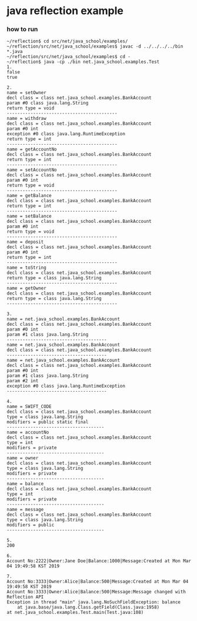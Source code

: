 # java reflection example

### how to run
	~/reflection$ cd src/net/java_school/examples/
	~/reflection/src/net/java_school/examples$ javac -d ../../../../bin *.java
	~/reflection/src/net/java_school/examples$ cd -
	~/reflection$ java -cp ./bin net.java_school.examples.Test
	1.
	false
	true
	
	2.
	name = setOwner
	decl class = class net.java_school.examples.BankAccount
	param #0 class java.lang.String
	return type = void
	------------------------------------------
	name = withdraw
	decl class = class net.java_school.examples.BankAccount
	param #0 int
	exception #0 class java.lang.RuntimeException
	return type = int
	------------------------------------------
	name = getAccountNo
	decl class = class net.java_school.examples.BankAccount
	return type = int
	------------------------------------------
	name = setAccountNo
	decl class = class net.java_school.examples.BankAccount
	param #0 int
	return type = void
	------------------------------------------
	name = getBalance
	decl class = class net.java_school.examples.BankAccount
	return type = int
	------------------------------------------
	name = setBalance
	decl class = class net.java_school.examples.BankAccount
	param #0 int
	return type = void
	------------------------------------------
	name = deposit
	decl class = class net.java_school.examples.BankAccount
	param #0 int
	return type = int
	------------------------------------------
	name = toString
	decl class = class net.java_school.examples.BankAccount
	return type = class java.lang.String
	------------------------------------------
	name = getOwner
	decl class = class net.java_school.examples.BankAccount
	return type = class java.lang.String
	------------------------------------------
	
	3.
	name = net.java_school.examples.BankAccount
	decl class = class net.java_school.examples.BankAccount
	param #0 int
	param #1 class java.lang.String
	--------------------------------------
	name = net.java_school.examples.BankAccount
	decl class = class net.java_school.examples.BankAccount
	--------------------------------------
	name = net.java_school.examples.BankAccount
	decl class = class net.java_school.examples.BankAccount
	param #0 int
	param #1 class java.lang.String
	param #2 int
	exception #0 class java.lang.RuntimeException
	--------------------------------------
	
	4.
	name = SWIFT_CODE
	decl class = class net.java_school.examples.BankAccount
	type = class java.lang.String
	modifiers = public static final
	-------------------------------------
	name = accountNo
	decl class = class net.java_school.examples.BankAccount
	type = int
	modifiers = private
	-------------------------------------
	name = owner
	decl class = class net.java_school.examples.BankAccount
	type = class java.lang.String
	modifiers = private
	-------------------------------------
	name = balance
	decl class = class net.java_school.examples.BankAccount
	type = int
	modifiers = private
	-------------------------------------
	name = message
	decl class = class net.java_school.examples.BankAccount
	type = class java.lang.String
	modifiers = public
	-------------------------------------
	
	5.
	200
	
	6.
	Account No:2222|Owner:Jane Doe|Balance:1000|Message:Created at Mon Mar 04 19:49:58 KST 2019
	
	7.
	Account No:3333|Owner:Alice|Balance:500|Message:Created at Mon Mar 04 19:49:58 KST 2019
	Account No:3333|Owner:Alice|Balance:500|Message:Message changed with Reflection API
	Exception in thread "main" java.lang.NoSuchFieldException: balance
		at java.base/java.lang.Class.getField(Class.java:1958)
	at net.java_school.examples.Test.main(Test.java:108)